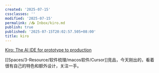 ```yaml
---
created: '2025-07-15'
cssclasses: ''
modified: '2025-07-15'
permalink: /📥 Inbox/kiro.md
publish: true
published: '2025-07-15T20:02:57.505+08:00'
title: kiro
---
```

[Kiro: The AI IDE for prototype to production](https://kiro.dev/)

[[Spaces/3-Resource/软件梳理/macos软件/Cursor]]竞品，今天刚出的，看着很有自己的特色和额外设计，关注一手。
